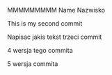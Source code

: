 MMMMMMMMM
Name
Nazwisko


This is my second commit


Napisac jakis tekst trzeci commit


4 wersja tego commita


5 wersja commita 
